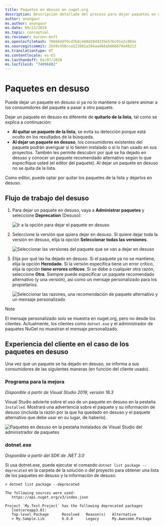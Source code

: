 ```yaml
---
title: Paquetes en desuso en nuget.org
description: Descripción detallada del proceso para dejar paquetes en desuso y cómo los clientes muestran esta información
author: anangaur
ms.author: anangaur
ms.date: 09/23/2019
ms.topic: conceptual
ms.reviewer: karann-msft
ms.openlocfilehash: 70666ddf9cd7bdc448d29d4235e57bc91e2c003e
ms.sourcegitcommit: 2b50c450cca521681a384aa466ab666679a40213
ms.translationtype: HT
ms.contentlocale: es-ES
ms.lasthandoff: 04/07/2020
ms.locfileid: "74096882"
---
```

# <a name="deprecating-packages"></a>Paquetes en desuso

Puede dejar un paquete en desuso si ya no lo mantiene o si quiere animar a los consumidores del paquete a pasar a otro paquete. 

Dejar un paquete en desuso es diferente de **quitarlo de la lista**, tal como se explica a continuación:
* **Al quitar un paquete de la lista**, se evita su detección porque está oculto en los resultados de la búsqueda. 
* **Al dejar un paquete en desuso**, los consumidores existentes del paquete podrán averiguar si lo tienen instalado o si lo han usado en sus proyectos. También les permite descubrir por qué se ha dejado en desuso y conocer un paquete recomendado alternativo según lo que especifique usted (el editor del paquete). Al dejar un paquete en desuso no se quita de la lista. 

Como editor, puede optar por quitar los paquetes de la lista y dejarlos en desuso.

## <a name="deprecation-workflow"></a>Flujo de trabajo del desuso
1. Para dejar un paquete en desuso, vaya a **Administrar paquetes** y seleccione **Deprecation** (Desuso):

    ![Ir a la opción para dejar el paquete en desuso](media/deprecation-select-option.png)

2. Seleccione la versión que quiera dejar en desuso. Si quiere dejar toda la versión en desuso, elija la opción **Seleccionar todas las versiones**.

    ![Seleccionar las versiones del paquete que se van a dejar en desuso](media/deprecation-select-version.png)

3. Elija por qué las ha dejado en desuso. Si el paquete ya no se mantiene, elija la opción **Heredado**. Si la versión específica tiene un error crítico, elija la opción **tiene errores críticos**. Si se debe a cualquier otra razón, seleccione **Otra**. Siempre puede especificar un paquete recomendado alternativo (y una versión), así como un mensaje personalizado para los propietarios. 

    ![Seleccionar las razones, una recomendación de paquete alternativo y un mensaje personalizado](media/deprecation-save.png)

> [!Note]
> El mensaje personalizado solo se muestra en nuget.org, pero no desde los clientes. Actualmente, los clientes como `dotnet.exe` y el administrador de paquetes NuGet no muestran el mensaje personalizado.

## <a name="client-experience-for-deprecated-packages"></a>Experiencia del cliente en el caso de los paquetes en desuso
Una vez que un paquete se ha dejado en desuso, se informa a sus consumidores de las siguientes maneras (en función del cliente usado).

### <a name="visual-studio"></a>Programa para la mejora 
*Disponible a partir de Visual Studio 2019, versión 16.3*

Visual Studio advierte sobre el uso de un paquete en desuso en la pestaña `Installed`. Mostrará una advertencia sobre el paquete y su información de desuso (incluida la razón por la que ha quedado en desuso y el paquete alternativo que debe usar en su lugar, de haberlo).

   ![Paquetes en desuso en la pestaña Instalados de Visual Studio del administrador de paquetes](media/deprecation-vs.png)

### <a name="dotnetexe"></a>dotnet.exe
*Disponible a partir del SDK de .NET 3.0*

Si usa dotnet.exe, puede ejecutar el comando `dotnet list package --deprecated` en la carpeta de la solución o del proyecto para obtener una lista de los paquetes en desuso y la información de desuso:

```
> dotnet list package --deprecated

The following sources were used:
   https://api.nuget.org/v3/index.json

Project `My.Test.Project` has the following deprecated packages
   [netcoreapp3.0]:
   Top-level Package      Resolved   Reason(s)   Alternative
   > My.Sample.Lib        6.0.0      Legacy      My.Awesome.Package

```
